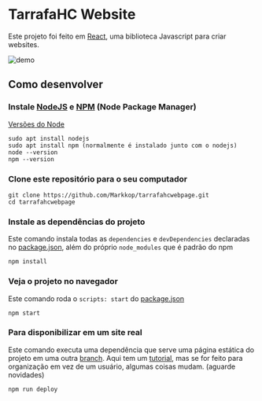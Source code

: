 # TarrafaHC Website

Este projeto foi feito em [React](https://reactjs.org/), uma biblioteca Javascript para criar websites.

![demo](https://i.imgur.com/8Wlv2OZ.gif)

## Como desenvolver

### Instale [NodeJS](https://nodejs.org/en/) e [NPM](https://www.npmjs.com/) (Node Package Manager)
[Versões do Node](https://nodejs.org/en/about/releases/)
```
sudo apt install nodejs
sudo apt install npm (normalmente é instalado junto com o nodejs)
node --version
npm --version
```

### Clone este repositório para o seu computador
```
git clone https://github.com/Markkop/tarrafahcwebpage.git
cd tarrafahcwebpage
```

### Instale as dependências do projeto
Este comando instala todas as `dependencies` e `devDependencies` declaradas no [package.json](https://github.com/tarrafahc/tarrafahc.github.io/blob/dev/package.json), além do próprio `node_modules` que é padrão do npm
```
npm install
```

### Veja o projeto no navegador
Este comando roda o `scripts: start` do [package.json](https://github.com/tarrafahc/tarrafahc.github.io/blob/dev/package.json)
```
npm start
```

### Para disponibilizar em um site real
Este comando executa uma dependência que serve uma página estática do projeto em uma outra [branch](https://github.com/tarrafahc/tarrafahc.github.io/tree/gh-pages).
Aqui tem um [tutorial](https://dev.to/yuribenjamin/how-to-deploy-react-app-in-github-pages-2a1f), mas se for feito para organização em vez de um usuário, algumas coisas mudam. (aguarde novidades)
```
npm run deploy
```
